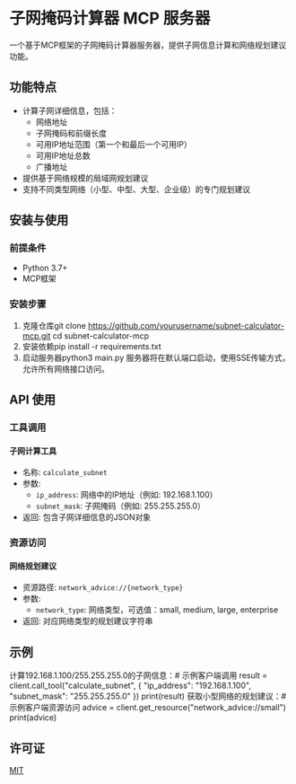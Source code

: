 # 子网掩码计算器 MCP 服务器

一个基于MCP框架的子网掩码计算器服务器，提供子网信息计算和网络规划建议功能。

## 功能特点

- 计算子网详细信息，包括：
  - 网络地址
  - 子网掩码和前缀长度
  - 可用IP地址范围（第一个和最后一个可用IP）
  - 可用IP地址总数
  - 广播地址
- 提供基于网络规模的局域网规划建议
- 支持不同类型网络（小型、中型、大型、企业级）的专门规划建议

## 安装与使用

### 前提条件

- Python 3.7+
- MCP框架

### 安装步骤

1. 克隆仓库git clone https://github.com/yourusername/subnet-calculator-mcp.git
cd subnet-calculator-mcp
2. 安装依赖pip install -r requirements.txt
3. 启动服务器python3 main.py
服务器将在默认端口启动，使用SSE传输方式，允许所有网络接口访问。

## API 使用

### 工具调用

#### 子网计算工具
- 名称: `calculate_subnet`
- 参数:
  - `ip_address`: 网络中的IP地址（例如: 192.168.1.100）
  - `subnet_mask`: 子网掩码（例如: 255.255.255.0）
- 返回: 包含子网详细信息的JSON对象

### 资源访问

#### 网络规划建议
- 资源路径: `network_advice://{network_type}`
- 参数:
  - `network_type`: 网络类型，可选值：small, medium, large, enterprise
- 返回: 对应网络类型的规划建议字符串

## 示例

计算192.168.1.100/255.255.255.0的子网信息：# 示例客户端调用
result = client.call_tool("calculate_subnet", {
    "ip_address": "192.168.1.100",
    "subnet_mask": "255.255.255.0"
})
print(result)
获取小型网络的规划建议：# 示例客户端资源访问
advice = client.get_resource("network_advice://small")
print(advice)
## 许可证

[MIT](LICENSE)
    